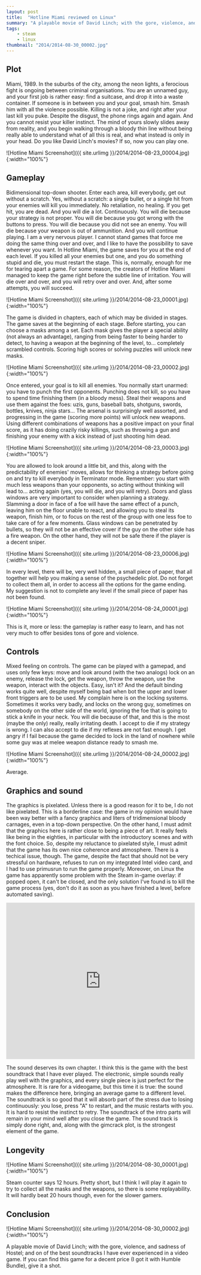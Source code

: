 ```yaml
---
layout: post
title:  "Hotline Miami reviewed on Linux"
summary: "A playable movie of David Linch; with the gore, violence, and sadness of Hostel; and on of the best soundtracks I have ever experienced in a video game."
tags:
    - steam
    - linux
thumbnail: "2014/2014-08-30_00002.jpg"
---
```


## Plot

Miami, 1989. In the suburbs of the city, among the neon lights, a ferocious fight is ongoing between criminal organisations. You are an unnamed guy, and your first job is rather easy: find a suitcase, and drop it into a waste container. If someone is in between you and your goal, smash him. Smash him with all the violence possible. Killing is not a joke, and right after your last kill you puke. Despite the disgust, the phone rings again and again. And you cannot resist your killer instinct. The mind of yours slowly slides away from reality, and you begin walking through a bloody thin line without being really able to understand what of all this is real, and what instead is only in your head. Do you like David Linch's movies? If so, now you can play one.

![Hotline Miami Screenshot]({{ site.urlimg }}/2014/2014-08-23_00004.jpg){:width="100%"}

## Gameplay

Bidimensional top-down shooter. Enter each area, kill everybody, get out without a scratch. Yes, without a scratch: a single bullet, or a single hit from your enemies will kill you immediately. No retaliation, no healing. If you get hit, you are dead. And you will die a lot. Continuously. You will die because your strategy is not proper. You will die because you got wrong with the buttons to press. You will die because you did not see an enemy. You will die because your weapon is out of ammunition. And you will continue playing. I am a very nervous player. I cannot stand games that force me doing the same thing over and over, and I like to have the possibility to save whenever you want. In Hotline Miami, the game saves for you at the end of each level. If you killed all your enemies but one, and you do something stupid and die, you must restart the stage. This is, normally, enough for me for tearing apart a game. For some reason, the creators of Hotline Miami managed to keep the game right before the subtle line of irritation. You will die over and over, and you will retry over and over. And, after some attempts, you will succeed.

![Hotline Miami Screenshot]({{ site.urlimg }}/2014/2014-08-23_00001.jpg){:width="100%"}

The game is divided in chapters, each of which may be divided in stages. The game saves at the beginning of each stage. Before starting, you can choose a masks among a set. Each mask gives the player a special ability (not always an advantage), ranging from being faster to being harder to detect, to having a weapon at the beginning of the level, to... completely scrambled controls. Scoring high scores or solving puzzles will unlock new masks.

![Hotline Miami Screenshot]({{ site.urlimg }}/2014/2014-08-23_00002.jpg){:width="100%"}

Once entered, your goal is to kill all enemies. You normally start unarmed: you have to punch the first opponents. Punching does not kill, so you have to spend time finishing them (in a bloody mess). Steal their weapons and use them against the foes: uzis, guns, baseball bats, shotguns, swords, bottles, knives, ninja stars... The arsenal is surprisingly well assorted, and progressing in the game (scoring more points) will unlock new weapons. Using different combinations of weapons has a positive impact on your final score, as it has doing crazily risky killings, such as throwing a gun and finishing your enemy with a kick instead of just shooting him dead.

![Hotline Miami Screenshot]({{ site.urlimg }}/2014/2014-08-23_00003.jpg){:width="100%"}

You are allowed to look around a little bit, and this, along with the predictability of enemies' moves, allows for thinking a strategy before going on and try to kill everybody in Terminator mode. Remember: you start with much less weapons than your opponents, so acting without thinking will lead to... acting again (yes, you will die, and you will retry). Doors and glass windows are very important to consider when planning a strategy. Slamming a door in face of a foe will have the same effect of a punch, leaving him on the floor unable to react, and allowing you to steal its weapon, finish him, or to focus on the rest of the group with one less foe to take care of for a few moments. Glass windows can be penetrated by bullets, so they will not be an effective cover if the guy on the other side has a fire weapon. On the other hand, they will not be safe there if the player is a decent sniper.

![Hotline Miami Screenshot]({{ site.urlimg }}/2014/2014-08-23_00006.jpg){:width="100%"}

In every level, there will be, very well hidden, a small piece of paper, that all together will help you making a sense of the psychedelic plot. Do not forget to collect them all, in order to access all the options for the game ending. My suggestion is not to complete any level if the small piece of paper has not been found.

![Hotline Miami Screenshot]({{ site.urlimg }}/2014/2014-08-24_00001.jpg){:width="100%"}

This is it, more or less: the gameplay is rather easy to learn, and has not very much to offer besides tons of gore and violence.

## Controls

Mixed feeling on controls. The game can be played with a gamepad, and uses only few keys: move and look around (with the two analogs) lock on an enemy, release the lock, get the weapon, throw the weapon, use the weapon, interact with the objects. Easy, isn't it? And the default binding works quite well, despite myself being bad when bot the upper and lower front triggers are to be used. My complain here is on the locking systems. Sometimes it works very badly, and locks on the wrong guy, sometimes on somebody on the other side of the world, ignoring the foe that is going to stick a knife in your neck. You will die because of that, and this is the most (maybe the only) really, really irritating death. I accept to die if my strategy is wrong. I can also accept to die if my reflexes are not fast enough. I get angry if I fail because the game decided to lock in the land of nowhere while some guy was at melee weapon distance ready to smash me.

![Hotline Miami Screenshot]({{ site.urlimg }}/2014/2014-08-24_00002.jpg){:width="100%"}

Average.

## Graphics and sound

The graphics is pixelated. Unless there is a good reason for it to be, I do not like pixelated. This is a borderline case: the game in my opinion would have been way better with a fancy graphics and liters of tridimensional bloody carnages, even in a top-down perspective. On the other hand, I must admit that the graphics here is rather close to being a piece of art. It really feels like being in the eighties, in particular with the introductory scenes and with the font choice. So, despite my reluctance to pixelated style, I must admit that the game has its own nice coherence and atmosphere. There is a techical issue, though. The game, despite the fact that should not be very stressful on hardware, refuses to run on my integrated Intel video card, and I had to use primusrun to run the game properly. Moreover, on Linux the game has apparently some problem with the Steam in-game overlay: if popped open, it can't be closed, and the only solution I've found is to kill the game process (yes, don't do it as soon as you have finished a level, before automated saving).


<div style="position:relative;padding-top:83%;">
    <iframe
        style="position:absolute;top:0;left:0;width:100%;height:100%;"
        src="https://www.youtube.com/embed/oKD-MVfC9Ag"
        frameborder="0"
        allow="accelerometer; autoplay; encrypted-media; gyroscope; picture-in-picture"
        allowfullscreen>
    </iframe>
</div>

The sound deserves its own chapter. I think this is the game with the best soundtrack that I have ever played. The electronic, simple sounds really play well with the graphics, and every single piece is just perfect for the atmosphere. It is rare for a videogame, but this time it is true: the sound makes the difference here, bringing an average game to a different level. The soundtrack is so good that it will absorb part of the stress due to losing continuously: you lose, press "A" to restart, and the music restarts with you. It is hard to resist the instinct to retry. The soundtrack of the intro parts will remain in your mind well after you close the game. The sound track is simply done right, and, along with the gimcrack plot, is the strongest element of the game.

## Longevity

![Hotline Miami Screenshot]({{ site.urlimg }}/2014/2014-08-30_00001.jpg){:width="100%"}

Steam counter says 12 hours. Pretty short, but I think I will play it again to try to collect all the masks and the weapons, so there is some replayability. It will hardly beat 20 hours though, even for the slower gamers.

## Conclusion

![Hotline Miami Screenshot]({{ site.urlimg }}/2014/2014-08-30_00002.jpg){:width="100%"}

A playable movie of David Linch; with the gore, violence, and sadness of Hostel; and on of the best soundtracks I have ever experienced in a video game. If you can find this game for a decent price (I got it with Humble Bundle), give it a shot.
